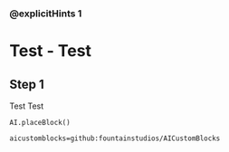 ### @explicitHints 1

# Test - Test

## Step 1
Test Test 

```template
AI.placeBlock()
```

```package
aicustomblocks=github:fountainstudios/AICustomBlocks
```
